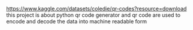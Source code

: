 https://www.kaggle.com/datasets/coledie/qr-codes?resource=download
this project is about python qr code generator and qr code are used to encode and decode the data into machine readable form
